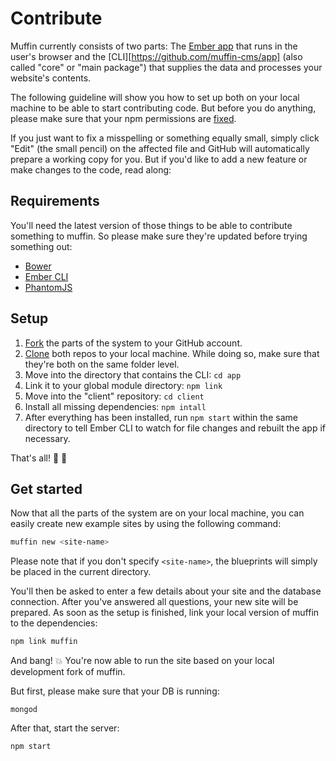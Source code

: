 # Contribute

Muffin currently consists of two parts: The [Ember app](https://github.com/muffin-cms/client) that runs in the user's browser and the [CLI][https://github.com/muffin-cms/app] (also called "core" or "main package") that supplies the data and processes your website's contents.

The following guideline will show you how to set up both on your local machine to be able to start contributing code. But before you do anything, please make sure that your npm permissions are [fixed](https://docs.npmjs.com/getting-started/fixing-npm-permissions).

If you just want to fix a misspelling or something equally small, simply click "Edit" (the small pencil) on the affected file and GitHub will automatically prepare a working copy for you. But if you'd like to add a new feature or make changes to the code, read along:

## Requirements

You'll need the latest version of those things to be able to contribute something to muffin. So please make sure they're updated before trying something out:

- [Bower](http://bower.io/#install-bower)
- [Ember CLI](http://ember-cli.com)
- [PhantomJS](https://www.npmjs.com/package/phantomjs-prebuilt)

## Setup

1. [Fork](https://guides.github.com/activities/forking/) the parts of the system to your GitHub account.
2. [Clone](https://guides.github.com/activities/forking/#clone) both repos to your local machine. While doing so, make sure that they're both on the same folder level.
3. Move into the directory that contains the CLI: `cd app`
4. Link it to your global module directory: `npm link`
5. Move into the "client" repository: `cd client`
6. Install all missing dependencies: `npm intall`
7. After everything has been installed, run `npm start` within the same directory to tell Ember CLI to watch for file changes and rebuilt the app if necessary.

That's all! :loudspeaker: :turtle:

## Get started

Now that all the parts of the system are on your local machine, you can easily create new example sites by using the following command:

```bash
muffin new <site-name>
```

Please note that if you don't specify `<site-name>`, the blueprints will simply be placed in the current directory.

You'll then be asked to enter a few details about your site and the database connection. After you've answered all questions, your new site will be prepared. As soon as the setup is finished, link your local version of muffin to the dependencies:

```bash
npm link muffin
```

And bang! :boom: You're now able to run the site based on your local development fork of muffin.

But first, please make sure that your DB is running:

```
mongod
```

After that, start the server:

```bash
npm start
```
